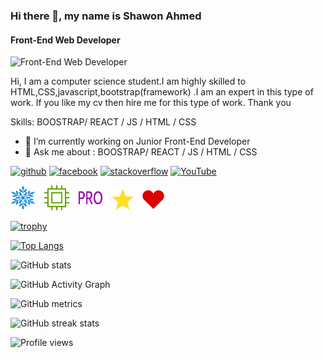 ### Hi there 👋, my name is Shawon Ahmed
#### Front-End Web Developer
![Front-End Web Developer](https://arturssmirnovs.github.io/github-profile-readme-generator/images/banner.png)

Hi, I am a computer science student.I am highly skilled to HTML,CSS,javascript,bootstrap(framework) .I am an expert in this type of work. If you like my cv then hire me for this type of work. Thank you

Skills: BOOSTRAP/ REACT / JS / HTML / CSS

- 🔭 I’m currently working on Junior Front-End Developer 
- 💬 Ask me about : BOOSTRAP/ REACT / JS / HTML / CSS 


[<img src='https://cdn.jsdelivr.net/npm/simple-icons@3.0.1/icons/github.svg' alt='github' height='40'>](https://github.com/shawonahme)  [<img src='https://cdn.jsdelivr.net/npm/simple-icons@3.0.1/icons/facebook.svg' alt='facebook' height='40'>](https://www.facebook.com/https://www.facebook.com/profile.php?id=100074895040788)  [<img src='https://cdn.jsdelivr.net/npm/simple-icons@3.0.1/icons/stackoverflow.svg' alt='stackoverflow' height='40'>](https://stackoverflow.com/users/https://stackoverflow.com/users/15064262/shawon-ahmed-shadhin)  [<img src='https://cdn.jsdelivr.net/npm/simple-icons@3.0.1/icons/youtube.svg' alt='YouTube' height='40'>](https://www.youtube.com/channel/https://www.youtube.com/watch?v=3upohaEVARE)  

<a href='https://archiveprogram.github.com/'><img src='https://raw.githubusercontent.com/acervenky/animated-github-badges/master/assets/acbadge.gif' width='40' height='40'></a> <a href='https://docs.github.com/en/developers'><img src='https://raw.githubusercontent.com/acervenky/animated-github-badges/master/assets/devbadge.gif' width='40' height='40'></a> <a href='https://github.com/pricing'><img src='https://raw.githubusercontent.com/acervenky/animated-github-badges/master/assets/pro.gif' width='40' height='40'></a> <a href='https://stars.github.com/'><img src='https://raw.githubusercontent.com/acervenky/animated-github-badges/master/assets/starbadge.gif' width='35' height='35'></a> <a href='https://docs.github.com/en/github/supporting-the-open-source-community-with-github-sponsors'><img src='https://raw.githubusercontent.com/acervenky/animated-github-badges/master/assets/sponsorbadge.gif' width='35' height='35'></a> 

[![trophy](https://github-profile-trophy.vercel.app/?username=shawonahme)](https://github.com/ryo-ma/github-profile-trophy)

[![Top Langs](https://github-readme-stats.vercel.app/api/top-langs/?username=shawonahme)](https://github.com/anuraghazra/github-readme-stats)

![GitHub stats](https://github-readme-stats.vercel.app/api?username=shawonahme&show_icons=true&count_private=true)  

![GitHub Activity Graph](https://activity-graph.herokuapp.com/graph?username=shawonahme)  

![GitHub metrics](https://metrics.lecoq.io/shawonahme)  

![GitHub streak stats](https://github-readme-streak-stats.herokuapp.com/?user=shawonahme)  

![Profile views](https://gpvc.arturio.dev/shawonahme)  
